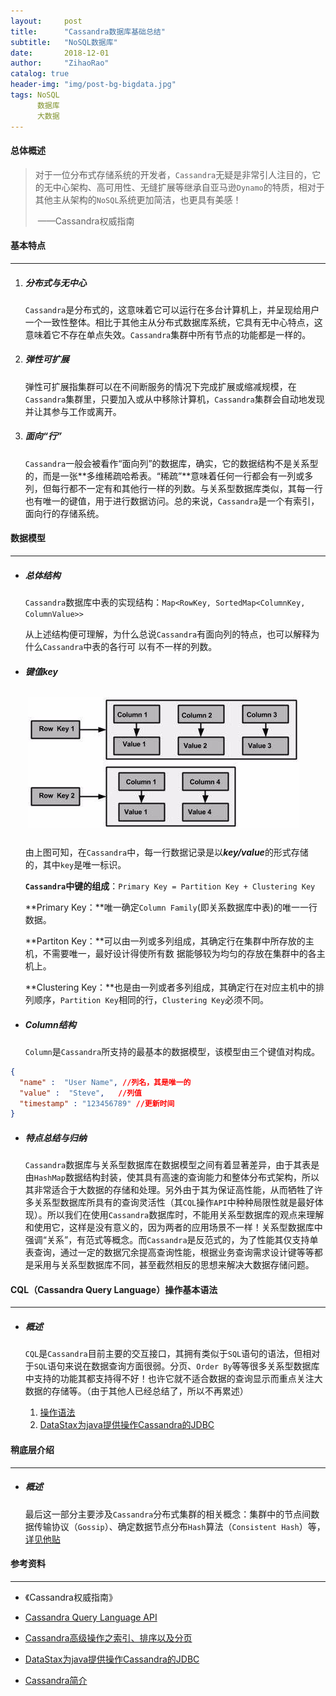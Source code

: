 ```yaml
---
layout:     post
title:      "Cassandra数据库基础总结"
subtitle:   "NoSQL数据库"
date:       2018-12-01
author:     "ZihaoRao"
catalog: true
header-img: "img/post-bg-bigdata.jpg"
tags: NoSQL
      数据库
      大数据
---
```






#### 总体概述

> 对于一位分布式存储系统的开发者，`Cassandra`无疑是非常引人注目的，它的无中心架构、高可用性、无缝扩展等继承自亚马逊`Dynamo`的特质，相对于其他主从架构的`NoSQL`系统更加简洁，也更具有美感！   
>
> ​                                                                                                                                             ——Cassandra权威指南



#### 基本特点

------

1. ##### 分布式与无中心

   `Cassandra`是分布式的，这意味着它可以运行在多台计算机上，并呈现给用户一个一致性整体。相比于其他主从分布式数据库系统，它具有无中心特点，这意味着它不存在单点失效。`Cassandra`集群中所有节点的功能都是一样的。

2. ##### 弹性可扩展

   弹性可扩展指集群可以在不间断服务的情况下完成扩展或缩减规模，在`Cassandra`集群里，只要加入或从中移除计算机，`Cassandra`集群会自动地发现并让其参与工作或离开。

3. ##### 面向“行”

   `Cassandra`一般会被看作“面向列”的数据库，确实，它的数据结构不是关系型的，而是一张**多维稀疏哈希表。“稀疏”**意味着任何一行都会有一列或多列，但每行都不一定有和其他行一样的列数。与关系型数据库类似，其每一行也有唯一的键值，用于进行数据访问。总的来说，`Cassandra`是一个有索引，面向行的存储系统。



#### 数据模型

------

- ##### 总体结构

  `Cassandra`数据库中表的实现结构：`Map<RowKey, SortedMap<ColumnKey, ColumnValue>>`

  从上述结构便可理解，为什么总说`Cassandra`有面向列的特点，也可以解释为什么`Cassandra`中表的各行可  以有不一样的列数。

- ##### 键值key

  ![key](/img/in-post/content/key.png)

  由上图可知，在`Cassandra`中，每一行数据记录是以***key/value***的形式存储的，其中`key`是唯一标识。

  **`Cassandra`中键的组成**：`Primary Key = Partition Key + Clustering Key`

  **Primary Key：**唯一确定`Column Family`(即关系数据库中表)的唯一一行数据。

  **Partiton Key：**可以由一列或多列组成，其确定行在集群中所存放的主机，不需要唯一，最好设计得使所有数  据能够较为均匀的存放在集群中的各主机上。

  **Clustering Key：**也是由一列或者多列组成，其确定行在对应主机中的排列顺序，`Partition Key`相同的行，`Clustering Key`必须不同。



- #####  Column结构

  `Column`是`Cassandra`所支持的最基本的数据模型，该模型由三个键值对构成。
```json
{
  "name" :  "User Name", //列名，其是唯一的
  "value" :  "Steve",   //列值
  "timestamp" : "123456789" //更新时间
}
```



- ##### 特点总结与归纳

  `Cassandra`数据库与关系型数据库在数据模型之间有着显著差异，由于其表是由`HashMap`数据结构封装，使其具有高速的查询能力和整体分布式架构，所以其非常适合于大数据的存储和处理。另外由于其为保证高性能，从而牺牲了许多关系型数据库所具有的查询灵活性（其`CQL`操作`API`中种种局限性就是最好体现）。所以我们在使用`Cassandra`数据库时，不能用关系型数据库的观点来理解和使用它，这样是没有意义的，因为两者的应用场景不一样！关系型数据库中强调“关系”，有范式等概念。而`Cassandra`是反范式的，为了性能其仅支持单表查询，通过一定的数据冗余提高查询性能，根据业务查询需求设计键等等都是采用与关系型数据库不同，甚至截然相反的思想来解决大数据存储问题。



#### CQL（Cassandra Query Language）操作基本语法

------

- ##### 概述

  `CQL`是`Cassandra`目前主要的交互接口，其拥有类似于`SQL`语句的语法，但相对于`SQL`语句来说在数据查询方面很弱。分页、`Order By`等等很多关系型数据库中支持的功能其都支持得不好！也许它就不适合数据的查询显示而重点关注大数据的存储等。（由于其他人已经总结了，所以不再累述）

  1. [操作语法](https://www.cnblogs.com/youzhibing/p/6617986.html)
  2. [DataStax为java提供操作Cassandra的JDBC](https://www.cnblogs.com/youzhibing/p/6607082.html)


#### 稍底层介绍

------

- ##### 概述

  最后这一部分主要涉及`Cassandra`分布式集群的相关概念：集群中的节点间数据传输协议（`Gossip`）、确定数据节点分布`Hash`算法（`Consistent Hash`）等，[详见他贴](https://www.cnblogs.com/loveis715/p/5299495.html)



#### 参考资料

------

- 《Cassandra权威指南》


- [Cassandra Query Language API](http://cassandra.apache.org/doc/latest/cql/index.html)


- [Cassandra高级操作之索引、排序以及分页](https://www.cnblogs.com/youzhibing/p/6617986.html)


- [DataStax为java提供操作Cassandra的JDBC](https://www.cnblogs.com/youzhibing/p/6607082.html)


- [Cassandra简介](https://www.cnblogs.com/loveis715/p/5299495.html)